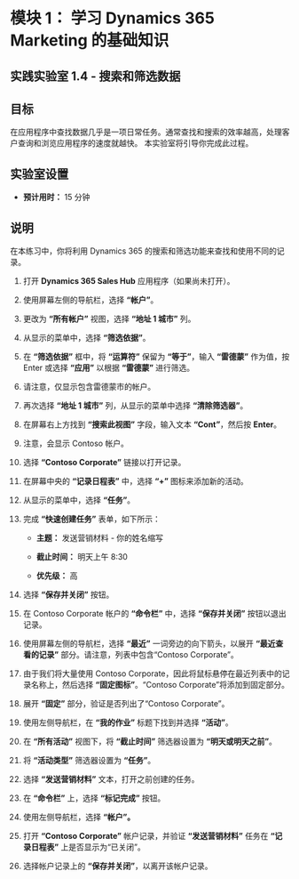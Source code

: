﻿---
lab:
    title: '实验室 1.4： 搜索和筛选数据'
    module: '模块 1： 学习 Dynamics 365 Marketing 的基础知识'
---

模块 1： 学习 Dynamics 365 Marketing 的基础知识
========================

## 实践实验室 1.4 - 搜索和筛选数据

## 目标

在应用程序中查找数据几乎是一项日常任务。通常查找和搜索的效率越高，处理客户查询和浏览应用程序的速度就越快。  本实验室将引导你完成此过程。

## 实验室设置

  - **预计用时：** 15 分钟

## 说明

在本练习中，你将利用 Dynamics 365 的搜索和筛选功能来查找和使用不同的记录。 

1. 打开 **Dynamics 365 Sales Hub** 应用程序（如果尚未打开）。 

2. 使用屏幕左侧的导航栏，选择 **“帐户”**。 

3. 更改为 **“所有帐户”** 视图，选择 **“地址 1 城市”** 列。 

4. 从显示的菜单中，选择 **“筛选依据”**。

5. 在 **“筛选依据”** 框中，将 **“运算符”** 保留为 **“等于”**，输入 **“雷德蒙”** 作为值，按 Enter 或选择 **“应用”** 以根据 **“雷德蒙”** 进行筛选。

6. 请注意，仅显示包含雷德蒙市的帐户。 

7. 再次选择 **“地址 1 城市”** 列，从显示的菜单中选择 **“清除筛选器”**。 

8. 在屏幕右上方找到 **“搜索此视图”** 字段，输入文本 **“Cont”**，然后按 **Enter**。

9. 注意，会显示 Contoso 帐户。 

10. 选择 **“Contoso Corporate”** 链接以打开记录。 

11. 在屏幕中央的 **“记录日程表”** 中，选择 **“+”** 图标来添加新的活动。 

12. 从显示的菜单中，选择 **“任务”**。

13. 完成 **“快速创建任务”** 表单，如下所示：

	- **主题：** 发送营销材料 - 你的姓名缩写

	- **截止时间：** 明天上午 8:30

	- **优先级：** 高

14. 选择 **“保存并关闭”** 按钮。

15. 在 Contoso Corporate 帐户的 **“命令栏”** 中，选择 **“保存并关闭”** 按钮以退出记录。 

16. 使用屏幕左侧的导航栏，选择 **“最近”** 一词旁边的向下箭头，以展开 **“最近查看的记录”** 部分。请注意，列表中包含“Contoso Corporate”。 

17. 由于我们将大量使用 Contoso Corporate，因此将鼠标悬停在最近列表中的记录名称上，然后选择 **“固定图标”**。“Contoso Corporate”将添加到固定部分。 

18. 展开 **“固定”** 部分，验证是否列出了“Contoso Corporate”。 

19. 使用左侧导航栏，在 **“我的作业”** 标题下找到并选择 **“活动”**。

20. 在 **“所有活动”** 视图下，将 **“截止时间”** 筛选器设置为 **“明天或明天之前”**。

21. 将 **“活动类型”** 筛选器设置为 **“任务”**。

22. 选择 **“发送营销材料”** 文本，打开之前创建的任务。 

23. 在 **“命令栏”** 上，选择 **“标记完成”** 按钮。 

24. 使用左侧导航栏，选择 **“帐户”。**

25. 打开 **“Contoso Corporate”** 帐户记录，并验证 **“发送营销材料”** 任务在 **“记录日程表”** 上是否显示为“已关闭”。 

26. 选择帐户记录上的 **“保存并关闭”**，以离开该帐户记录。 
